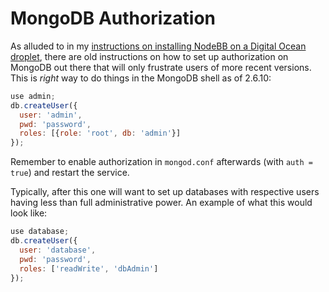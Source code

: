 # MongoDB Authorization

As alluded to in my [instructions on installing NodeBB on a Digital Ocean
droplet](nodebb-digitalocean.md), there are old instructions on how to set up
authorization on MongoDB out there that will only frustrate users of more
recent versions. This is *right* way to do things in the MongoDB shell as of
2.6.10:

```javascript
use admin;
db.createUser({
  user: 'admin',
  pwd: 'password',
  roles: [{role: 'root', db: 'admin'}]
});
```

Remember to enable authorization in `mongod.conf` afterwards (with `auth =
true`) and restart the service.

Typically, after this one will want to set up databases with respective users
having less than full administrative power. An example of what this would look
like:

```javascript
use database;
db.createUser({
  user: 'database',
  pwd: 'password',
  roles: ['readWrite', 'dbAdmin']
});
```
